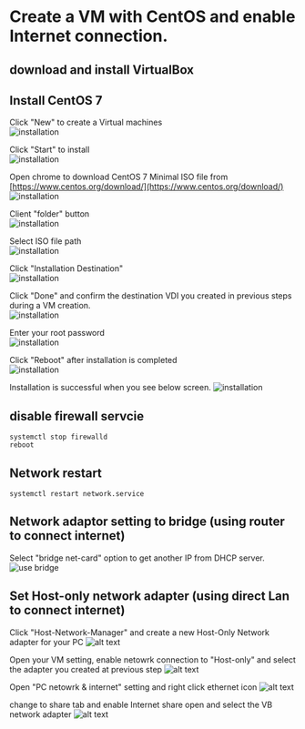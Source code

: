 # Create a VM with CentOS and enable Internet connection.

## download and install VirtualBox 


## Install CentOS 7 
Click "New" to create a Virtual machines   
![installation](img/Snipaste_1.png)

Click "Start" to install  
![installation](img/Snipaste_1a.png)

Open chrome to download CentOS 7 Minimal ISO file from [https://www.centos.org/download/](https://www.centos.org/download/)  
![installation](img/Snipaste_4.png)

Client "folder" button   
![installation](img/Snipaste_2.png)

Select ISO file path   
![installation](img/Snipaste_3.png)

Click "Installation Destination"  
![installation](img/Snipaste_5.png)

Click "Done" and confirm the destination VDI you created in previous steps during a VM creation.   
![installation](img/Snipaste_6.png)

Enter your root password  
![installation](img/Snipaste_7.png)

Click "Reboot" after installation is completed  
![installation](img/Snipaste_8.png)

Installation is successful when you see below screen. 
![installation](img/Snipaste_9.png)

## disable firewall servcie 
```
systemctl stop firewalld
reboot
```

## Network restart
```
systemctl restart network.service 
```

## Network adaptor setting to bridge (using router to connect internet)
Select "bridge net-card" option to get another IP from DHCP server. 
![use bridge](img/Snipaste_2018-07-09_00-02-34.png)


## Set Host-only network adapter (using direct Lan to connect internet)

Click "Host-Network-Manager" and create a new Host-Only Network adapter for your PC
![alt text](img/vb-network0.png)

Open your VM setting, enable netowrk connection to "Host-only" and select the adapter you created at previous step
![alt text](img/vb-network1.png)

Open "PC netowrk & internet" setting and right click ethernet icon
![alt text](img/vb-network2.png) 

change to share tab and enable Internet share open and select the VB network adapter 
![alt text](img/vb-network3.png)
